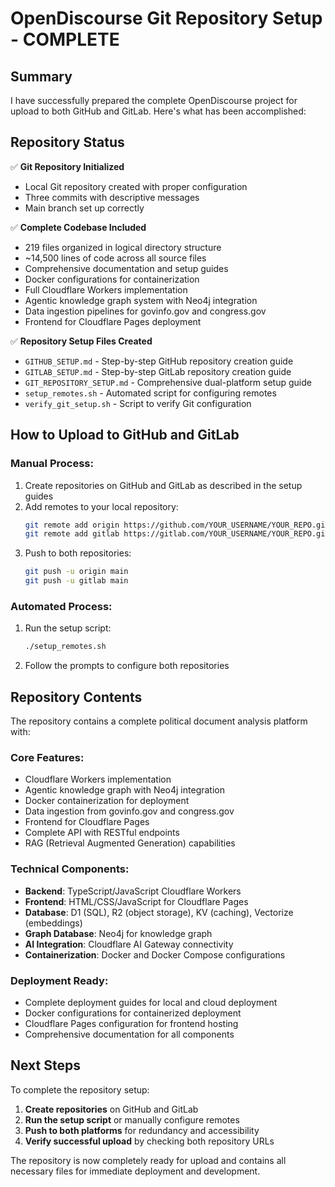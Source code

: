# OpenDiscourse Git Repository Setup - COMPLETE

## Summary

I have successfully prepared the complete OpenDiscourse project for upload to both GitHub and GitLab. Here's what has been accomplished:

## Repository Status

✅ **Git Repository Initialized**

- Local Git repository created with proper configuration
- Three commits with descriptive messages
- Main branch set up correctly

✅ **Complete Codebase Included**

- 219 files organized in logical directory structure
- ~14,500 lines of code across all source files
- Comprehensive documentation and setup guides
- Docker configurations for containerization
- Full Cloudflare Workers implementation
- Agentic knowledge graph system with Neo4j integration
- Data ingestion pipelines for govinfo.gov and congress.gov
- Frontend for Cloudflare Pages deployment

✅ **Repository Setup Files Created**

- `GITHUB_SETUP.md` - Step-by-step GitHub repository creation guide
- `GITLAB_SETUP.md` - Step-by-step GitLab repository creation guide
- `GIT_REPOSITORY_SETUP.md` - Comprehensive dual-platform setup guide
- `setup_remotes.sh` - Automated script for configuring remotes
- `verify_git_setup.sh` - Script to verify Git configuration

## How to Upload to GitHub and GitLab

### Manual Process:

1. Create repositories on GitHub and GitLab as described in the setup guides
2. Add remotes to your local repository:
   ```bash
   git remote add origin https://github.com/YOUR_USERNAME/YOUR_REPO.git
   git remote add gitlab https://gitlab.com/YOUR_USERNAME/YOUR_REPO.git
   ```
3. Push to both repositories:
   ```bash
   git push -u origin main
   git push -u gitlab main
   ```

### Automated Process:

1. Run the setup script:
   ```bash
   ./setup_remotes.sh
   ```
2. Follow the prompts to configure both repositories

## Repository Contents

The repository contains a complete political document analysis platform with:

### Core Features:

- Cloudflare Workers implementation
- Agentic knowledge graph with Neo4j integration
- Docker containerization for deployment
- Data ingestion from govinfo.gov and congress.gov
- Frontend for Cloudflare Pages
- Complete API with RESTful endpoints
- RAG (Retrieval Augmented Generation) capabilities

### Technical Components:

- **Backend**: TypeScript/JavaScript Cloudflare Workers
- **Frontend**: HTML/CSS/JavaScript for Cloudflare Pages
- **Database**: D1 (SQL), R2 (object storage), KV (caching), Vectorize (embeddings)
- **Graph Database**: Neo4j for knowledge graph
- **AI Integration**: Cloudflare AI Gateway connectivity
- **Containerization**: Docker and Docker Compose configurations

### Deployment Ready:

- Complete deployment guides for local and cloud deployment
- Docker configurations for containerized deployment
- Cloudflare Pages configuration for frontend hosting
- Comprehensive documentation for all components

## Next Steps

To complete the repository setup:

1. **Create repositories** on GitHub and GitLab
2. **Run the setup script** or manually configure remotes
3. **Push to both platforms** for redundancy and accessibility
4. **Verify successful upload** by checking both repository URLs

The repository is now completely ready for upload and contains all necessary files for immediate deployment and development.
